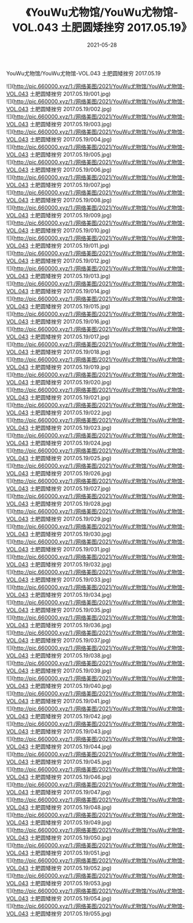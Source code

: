 ﻿---
layout: post
title:  《YouWu尤物馆/YouWu尤物馆-VOL.043 土肥圆矮挫穷 2017.05.19》
date:   2021-05-28
img: http://pic.660000.xyz/1:/网络美图/2021/YouWu尤物馆/YouWu尤物馆-VOL.043 土肥圆矮挫穷 2017.05.19/000.jpg
categories: [美女, 清纯, 唯美]
---

YouWu尤物馆/YouWu尤物馆-VOL.043 土肥圆矮挫穷 2017.05.19

 ![](http://pic.660000.xyz/1:/网络美图/2021/YouWu尤物馆/YouWu尤物馆-VOL.043 土肥圆矮挫穷 2017.05.19/001.jpg) <br>![](http://pic.660000.xyz/1:/网络美图/2021/YouWu尤物馆/YouWu尤物馆-VOL.043 土肥圆矮挫穷 2017.05.19/002.jpg) <br>![](http://pic.660000.xyz/1:/网络美图/2021/YouWu尤物馆/YouWu尤物馆-VOL.043 土肥圆矮挫穷 2017.05.19/003.jpg) <br>![](http://pic.660000.xyz/1:/网络美图/2021/YouWu尤物馆/YouWu尤物馆-VOL.043 土肥圆矮挫穷 2017.05.19/004.jpg) <br>![](http://pic.660000.xyz/1:/网络美图/2021/YouWu尤物馆/YouWu尤物馆-VOL.043 土肥圆矮挫穷 2017.05.19/005.jpg) <br>![](http://pic.660000.xyz/1:/网络美图/2021/YouWu尤物馆/YouWu尤物馆-VOL.043 土肥圆矮挫穷 2017.05.19/006.jpg) <br>![](http://pic.660000.xyz/1:/网络美图/2021/YouWu尤物馆/YouWu尤物馆-VOL.043 土肥圆矮挫穷 2017.05.19/007.jpg) <br>![](http://pic.660000.xyz/1:/网络美图/2021/YouWu尤物馆/YouWu尤物馆-VOL.043 土肥圆矮挫穷 2017.05.19/008.jpg) <br>![](http://pic.660000.xyz/1:/网络美图/2021/YouWu尤物馆/YouWu尤物馆-VOL.043 土肥圆矮挫穷 2017.05.19/009.jpg) <br>![](http://pic.660000.xyz/1:/网络美图/2021/YouWu尤物馆/YouWu尤物馆-VOL.043 土肥圆矮挫穷 2017.05.19/010.jpg) <br>![](http://pic.660000.xyz/1:/网络美图/2021/YouWu尤物馆/YouWu尤物馆-VOL.043 土肥圆矮挫穷 2017.05.19/011.jpg) <br>![](http://pic.660000.xyz/1:/网络美图/2021/YouWu尤物馆/YouWu尤物馆-VOL.043 土肥圆矮挫穷 2017.05.19/012.jpg) <br>![](http://pic.660000.xyz/1:/网络美图/2021/YouWu尤物馆/YouWu尤物馆-VOL.043 土肥圆矮挫穷 2017.05.19/013.jpg) <br>![](http://pic.660000.xyz/1:/网络美图/2021/YouWu尤物馆/YouWu尤物馆-VOL.043 土肥圆矮挫穷 2017.05.19/014.jpg) <br>![](http://pic.660000.xyz/1:/网络美图/2021/YouWu尤物馆/YouWu尤物馆-VOL.043 土肥圆矮挫穷 2017.05.19/015.jpg) <br>![](http://pic.660000.xyz/1:/网络美图/2021/YouWu尤物馆/YouWu尤物馆-VOL.043 土肥圆矮挫穷 2017.05.19/016.jpg) <br>![](http://pic.660000.xyz/1:/网络美图/2021/YouWu尤物馆/YouWu尤物馆-VOL.043 土肥圆矮挫穷 2017.05.19/017.jpg) <br>![](http://pic.660000.xyz/1:/网络美图/2021/YouWu尤物馆/YouWu尤物馆-VOL.043 土肥圆矮挫穷 2017.05.19/018.jpg) <br>![](http://pic.660000.xyz/1:/网络美图/2021/YouWu尤物馆/YouWu尤物馆-VOL.043 土肥圆矮挫穷 2017.05.19/019.jpg) <br>![](http://pic.660000.xyz/1:/网络美图/2021/YouWu尤物馆/YouWu尤物馆-VOL.043 土肥圆矮挫穷 2017.05.19/020.jpg) <br>![](http://pic.660000.xyz/1:/网络美图/2021/YouWu尤物馆/YouWu尤物馆-VOL.043 土肥圆矮挫穷 2017.05.19/021.jpg) <br>![](http://pic.660000.xyz/1:/网络美图/2021/YouWu尤物馆/YouWu尤物馆-VOL.043 土肥圆矮挫穷 2017.05.19/022.jpg) <br>![](http://pic.660000.xyz/1:/网络美图/2021/YouWu尤物馆/YouWu尤物馆-VOL.043 土肥圆矮挫穷 2017.05.19/023.jpg) <br>![](http://pic.660000.xyz/1:/网络美图/2021/YouWu尤物馆/YouWu尤物馆-VOL.043 土肥圆矮挫穷 2017.05.19/024.jpg) <br>![](http://pic.660000.xyz/1:/网络美图/2021/YouWu尤物馆/YouWu尤物馆-VOL.043 土肥圆矮挫穷 2017.05.19/025.jpg) <br>![](http://pic.660000.xyz/1:/网络美图/2021/YouWu尤物馆/YouWu尤物馆-VOL.043 土肥圆矮挫穷 2017.05.19/026.jpg) <br>![](http://pic.660000.xyz/1:/网络美图/2021/YouWu尤物馆/YouWu尤物馆-VOL.043 土肥圆矮挫穷 2017.05.19/027.jpg) <br>![](http://pic.660000.xyz/1:/网络美图/2021/YouWu尤物馆/YouWu尤物馆-VOL.043 土肥圆矮挫穷 2017.05.19/028.jpg) <br>![](http://pic.660000.xyz/1:/网络美图/2021/YouWu尤物馆/YouWu尤物馆-VOL.043 土肥圆矮挫穷 2017.05.19/029.jpg) <br>![](http://pic.660000.xyz/1:/网络美图/2021/YouWu尤物馆/YouWu尤物馆-VOL.043 土肥圆矮挫穷 2017.05.19/030.jpg) <br>![](http://pic.660000.xyz/1:/网络美图/2021/YouWu尤物馆/YouWu尤物馆-VOL.043 土肥圆矮挫穷 2017.05.19/031.jpg) <br>![](http://pic.660000.xyz/1:/网络美图/2021/YouWu尤物馆/YouWu尤物馆-VOL.043 土肥圆矮挫穷 2017.05.19/032.jpg) <br>![](http://pic.660000.xyz/1:/网络美图/2021/YouWu尤物馆/YouWu尤物馆-VOL.043 土肥圆矮挫穷 2017.05.19/033.jpg) <br>![](http://pic.660000.xyz/1:/网络美图/2021/YouWu尤物馆/YouWu尤物馆-VOL.043 土肥圆矮挫穷 2017.05.19/034.jpg) <br>![](http://pic.660000.xyz/1:/网络美图/2021/YouWu尤物馆/YouWu尤物馆-VOL.043 土肥圆矮挫穷 2017.05.19/035.jpg) <br>![](http://pic.660000.xyz/1:/网络美图/2021/YouWu尤物馆/YouWu尤物馆-VOL.043 土肥圆矮挫穷 2017.05.19/036.jpg) <br>![](http://pic.660000.xyz/1:/网络美图/2021/YouWu尤物馆/YouWu尤物馆-VOL.043 土肥圆矮挫穷 2017.05.19/037.jpg) <br>![](http://pic.660000.xyz/1:/网络美图/2021/YouWu尤物馆/YouWu尤物馆-VOL.043 土肥圆矮挫穷 2017.05.19/038.jpg) <br>![](http://pic.660000.xyz/1:/网络美图/2021/YouWu尤物馆/YouWu尤物馆-VOL.043 土肥圆矮挫穷 2017.05.19/039.jpg) <br>![](http://pic.660000.xyz/1:/网络美图/2021/YouWu尤物馆/YouWu尤物馆-VOL.043 土肥圆矮挫穷 2017.05.19/040.jpg) <br>![](http://pic.660000.xyz/1:/网络美图/2021/YouWu尤物馆/YouWu尤物馆-VOL.043 土肥圆矮挫穷 2017.05.19/041.jpg) <br>![](http://pic.660000.xyz/1:/网络美图/2021/YouWu尤物馆/YouWu尤物馆-VOL.043 土肥圆矮挫穷 2017.05.19/042.jpg) <br>![](http://pic.660000.xyz/1:/网络美图/2021/YouWu尤物馆/YouWu尤物馆-VOL.043 土肥圆矮挫穷 2017.05.19/043.jpg) <br>![](http://pic.660000.xyz/1:/网络美图/2021/YouWu尤物馆/YouWu尤物馆-VOL.043 土肥圆矮挫穷 2017.05.19/044.jpg) <br>![](http://pic.660000.xyz/1:/网络美图/2021/YouWu尤物馆/YouWu尤物馆-VOL.043 土肥圆矮挫穷 2017.05.19/045.jpg) <br>![](http://pic.660000.xyz/1:/网络美图/2021/YouWu尤物馆/YouWu尤物馆-VOL.043 土肥圆矮挫穷 2017.05.19/046.jpg) <br>![](http://pic.660000.xyz/1:/网络美图/2021/YouWu尤物馆/YouWu尤物馆-VOL.043 土肥圆矮挫穷 2017.05.19/047.jpg) <br>![](http://pic.660000.xyz/1:/网络美图/2021/YouWu尤物馆/YouWu尤物馆-VOL.043 土肥圆矮挫穷 2017.05.19/048.jpg) <br>![](http://pic.660000.xyz/1:/网络美图/2021/YouWu尤物馆/YouWu尤物馆-VOL.043 土肥圆矮挫穷 2017.05.19/049.jpg) <br>![](http://pic.660000.xyz/1:/网络美图/2021/YouWu尤物馆/YouWu尤物馆-VOL.043 土肥圆矮挫穷 2017.05.19/050.jpg) <br>![](http://pic.660000.xyz/1:/网络美图/2021/YouWu尤物馆/YouWu尤物馆-VOL.043 土肥圆矮挫穷 2017.05.19/051.jpg) <br>![](http://pic.660000.xyz/1:/网络美图/2021/YouWu尤物馆/YouWu尤物馆-VOL.043 土肥圆矮挫穷 2017.05.19/052.jpg) <br>![](http://pic.660000.xyz/1:/网络美图/2021/YouWu尤物馆/YouWu尤物馆-VOL.043 土肥圆矮挫穷 2017.05.19/053.jpg) <br>![](http://pic.660000.xyz/1:/网络美图/2021/YouWu尤物馆/YouWu尤物馆-VOL.043 土肥圆矮挫穷 2017.05.19/054.jpg) <br>![](http://pic.660000.xyz/1:/网络美图/2021/YouWu尤物馆/YouWu尤物馆-VOL.043 土肥圆矮挫穷 2017.05.19/055.jpg) <br>